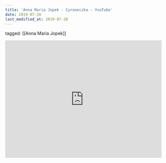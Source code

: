 ```yaml
---
title: 'Anna Maria Jopek - Cyraneczka - YouTube'
date: 2019-07-20
last_modified_at: 2019-07-20
---
```

tagged: [[Anna Maria Jopek]]
<iframe allow="accelerometer; autoplay; clipboard-write; encrypted-media; gyroscope; picture-in-picture" allowfullscreen="" frameborder="0" height="375" id="youtube_iframe" src="https://www.youtube.com/embed/m4KLDga92Pk?feature=oembed&amp;enablejsapi=1&amp;origin=https://safe.txmblr.com&amp;wmode=opaque" width="500"></iframe>